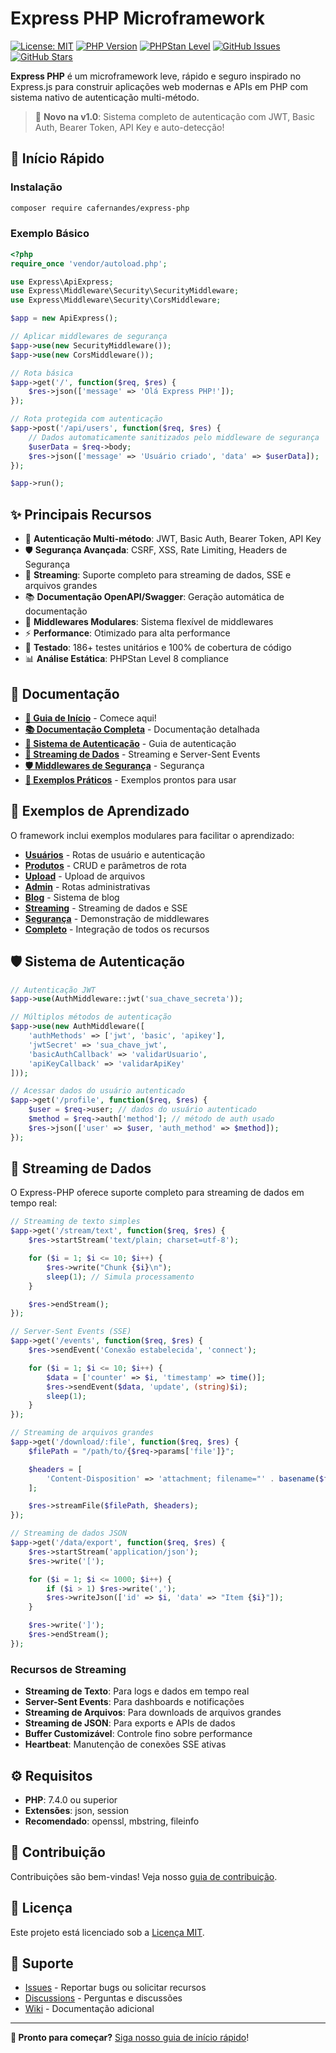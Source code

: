 # Express PHP Microframework

[![License: MIT](https://img.shields.io/badge/License-MIT-yellow.svg)](https://opensource.org/licenses/MIT)
[![PHP Version](https://img.shields.io/badge/PHP-7.4%2B-blue.svg)](https://php.net)
[![PHPStan Level](https://img.shields.io/badge/PHPStan-Level%208-brightgreen.svg)](https://phpstan.org/)
[![GitHub Issues](https://img.shields.io/github/issues/CAFernandes/express-php)](https://github.com/CAFernandes/express-php/issues)
[![GitHub Stars](https://img.shields.io/github/stars/CAFernandes/express-php)](https://github.com/CAFernandes/express-php/stargazers)

**Express PHP** é um microframework leve, rápido e seguro inspirado no Express.js para construir aplicações web modernas e APIs em PHP com sistema nativo de autenticação multi-método.

> 🔐 **Novo na v1.0**: Sistema completo de autenticação com JWT, Basic Auth, Bearer Token, API Key e auto-detecção!

## 🚀 Início Rápido

### Instalação

```bash
composer require cafernandes/express-php
```

### Exemplo Básico

```php
<?php
require_once 'vendor/autoload.php';

use Express\ApiExpress;
use Express\Middleware\Security\SecurityMiddleware;
use Express\Middleware\Security\CorsMiddleware;

$app = new ApiExpress();

// Aplicar middlewares de segurança
$app->use(new SecurityMiddleware());
$app->use(new CorsMiddleware());

// Rota básica
$app->get('/', function($req, $res) {
    $res->json(['message' => 'Olá Express PHP!']);
});

// Rota protegida com autenticação
$app->post('/api/users', function($req, $res) {
    // Dados automaticamente sanitizados pelo middleware de segurança
    $userData = $req->body;
    $res->json(['message' => 'Usuário criado', 'data' => $userData]);
});

$app->run();
```

## ✨ Principais Recursos

- 🔐 **Autenticação Multi-método**: JWT, Basic Auth, Bearer Token, API Key
- 🛡️ **Segurança Avançada**: CSRF, XSS, Rate Limiting, Headers de Segurança
- 📡 **Streaming**: Suporte completo para streaming de dados, SSE e arquivos grandes
- 📚 **Documentação OpenAPI/Swagger**: Geração automática de documentação
- 🎯 **Middlewares Modulares**: Sistema flexível de middlewares
- ⚡ **Performance**: Otimizado para alta performance
- 🧪 **Testado**: 186+ testes unitários e 100% de cobertura de código
- 📊 **Análise Estática**: PHPStan Level 8 compliance

## 📖 Documentação

- **[🚀 Guia de Início](docs/guides/starter/README.md)** - Comece aqui!
- **[📚 Documentação Completa](docs/README.md)** - Documentação detalhada
- **[🔐 Sistema de Autenticação](docs/pt-br/AUTH_MIDDLEWARE.md)** - Guia de autenticação
- **[📡 Streaming de Dados](docs/pt-br/STREAMING.md)** - Streaming e Server-Sent Events
- **[🛡️ Middlewares de Segurança](docs/guides/SECURITY_IMPLEMENTATION.md)** - Segurança
- **[📝 Exemplos Práticos](examples/)** - Exemplos prontos para usar

## 🎯 Exemplos de Aprendizado

O framework inclui exemplos modulares para facilitar o aprendizado:

- **[Usuários](examples/example_user.php)** - Rotas de usuário e autenticação
- **[Produtos](examples/example_product.php)** - CRUD e parâmetros de rota
- **[Upload](examples/example_upload.php)** - Upload de arquivos
- **[Admin](examples/example_admin.php)** - Rotas administrativas
- **[Blog](examples/example_blog.php)** - Sistema de blog
- **[Streaming](examples/example_streaming.php)** - Streaming de dados e SSE
- **[Segurança](examples/example_security.php)** - Demonstração de middlewares
- **[Completo](examples/example_complete.php)** - Integração de todos os recursos

## 🛡️ Sistema de Autenticação

```php
// Autenticação JWT
$app->use(AuthMiddleware::jwt('sua_chave_secreta'));

// Múltiplos métodos de autenticação
$app->use(new AuthMiddleware([
    'authMethods' => ['jwt', 'basic', 'apikey'],
    'jwtSecret' => 'sua_chave_jwt',
    'basicAuthCallback' => 'validarUsuario',
    'apiKeyCallback' => 'validarApiKey'
]));

// Acessar dados do usuário autenticado
$app->get('/profile', function($req, $res) {
    $user = $req->user; // dados do usuário autenticado
    $method = $req->auth['method']; // método de auth usado
    $res->json(['user' => $user, 'auth_method' => $method]);
});
```

## 📡 Streaming de Dados

O Express-PHP oferece suporte completo para streaming de dados em tempo real:

```php
// Streaming de texto simples
$app->get('/stream/text', function($req, $res) {
    $res->startStream('text/plain; charset=utf-8');

    for ($i = 1; $i <= 10; $i++) {
        $res->write("Chunk {$i}\n");
        sleep(1); // Simula processamento
    }

    $res->endStream();
});

// Server-Sent Events (SSE)
$app->get('/events', function($req, $res) {
    $res->sendEvent('Conexão estabelecida', 'connect');

    for ($i = 1; $i <= 10; $i++) {
        $data = ['counter' => $i, 'timestamp' => time()];
        $res->sendEvent($data, 'update', (string)$i);
        sleep(1);
    }
});

// Streaming de arquivos grandes
$app->get('/download/:file', function($req, $res) {
    $filePath = "/path/to/{$req->params['file']}";

    $headers = [
        'Content-Disposition' => 'attachment; filename="' . basename($filePath) . '"'
    ];

    $res->streamFile($filePath, $headers);
});

// Streaming de dados JSON
$app->get('/data/export', function($req, $res) {
    $res->startStream('application/json');
    $res->write('[');

    for ($i = 1; $i <= 1000; $i++) {
        if ($i > 1) $res->write(',');
        $res->writeJson(['id' => $i, 'data' => "Item {$i}"]);
    }

    $res->write(']');
    $res->endStream();
});
```

### Recursos de Streaming

- **Streaming de Texto**: Para logs e dados em tempo real
- **Server-Sent Events**: Para dashboards e notificações
- **Streaming de Arquivos**: Para downloads de arquivos grandes
- **Streaming de JSON**: Para exports e APIs de dados
- **Buffer Customizável**: Controle fino sobre performance
- **Heartbeat**: Manutenção de conexões SSE ativas

## ⚙️ Requisitos

- **PHP**: 7.4.0 ou superior
- **Extensões**: json, session
- **Recomendado**: openssl, mbstring, fileinfo

## 🤝 Contribuição

Contribuições são bem-vindas! Veja nosso [guia de contribuição](CONTRIBUTING.md).

## 📄 Licença

Este projeto está licenciado sob a [Licença MIT](LICENSE).

## 🌟 Suporte

- [Issues](https://github.com/CAFernandes/express-php/issues) - Reportar bugs ou solicitar recursos
- [Discussions](https://github.com/CAFernandes/express-php/discussions) - Perguntas e discussões
- [Wiki](https://github.com/CAFernandes/express-php/wiki) - Documentação adicional

---

**🚀 Pronto para começar?** [Siga nosso guia de início rápido](docs/guides/starter/README.md)!
